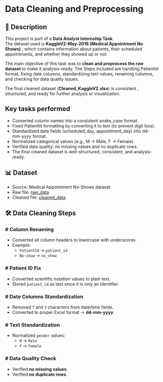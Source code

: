 # Data Cleaning and Preprocessing

## 📌 Description  

This project is part of a **Data Analyst Internship Task**.  
The dataset used is **KaggleV2-May-2016 (Medical Appointment No Shows)**  , which contains information about patients, their scheduled appointments, and whether they showed up or not.  

The main objective of this task was to **clean and preprocess the raw dataset** to make it analysis-ready. The Steps included are handling PatientId format, fixing date columns, standardizing text values, renaming columns, and checking for data quality issues.  

The final cleaned dataset (**Cleaned_KaggleV2.xlsx**)  is consistent , structured, and ready for further analysis or visualization.

## Key tasks performed

- Converted column names into a consistent snake_case format.
- Fixed PatientId formatting by converting it to text (to prevent digit loss).
- Standardized date fields (scheduled_day, appointment_day) into dd-mm-yyyy format.
- Normalized categorical values (e.g., M → Male, F → Female).
- Verified data quality: no missing values and no duplicate rows.
- The final cleaned dataset is well-structured, consistent, and analysis-ready.

## 📊 Dataset

- Source: Medical Appointment No-Shows dataset
- Raw file: <a href="https://github.com/sabaribala2004-dataanalyst/Data-Cleaning-and-Preprocessing/blob/main/KaggleV2-May-2016.csv">raw_data</a>
- Cleaned file: <a href="https://github.com/sabaribala2004-dataanalyst/Data-Cleaning-and-Preprocessing/blob/main/Cleaned_KaggleV2.xlsx">cleaned_data</a>

## 🛠️ Data Cleaning Steps

### # Column Renaming
- Converted all column headers to lowercase with underscores.  
- Example:  
  - `PatientId` → `patient_id`  
  - `No-show` → `no_show`

### # Patient ID Fix
- Converted scientific notation values to plain text.  
- Stored `patient_id` as text since it is only an identifier.

### # Date Columns Standardization
- Removed `T` and `Z` characters from date/time fields.  
- Converted to proper Excel format → **dd-mm-yyyy**.

### # Text Standardization
- Normalized `gender` values:  
  - `M` → `Male`  
  - `F` → `Female`

### # Data Quality Check
- Verified **no missing values**.  
- Verified **no duplicate rows**.
